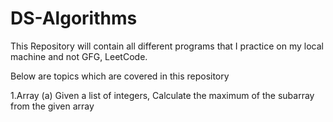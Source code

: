 # DS-Algorithms

This Repository will contain all different programs that I practice on my local machine and not GFG, LeetCode.

Below are topics which are covered in this repository

1.Array
(a) Given a list of integers, Calculate the maximum of the subarray from the given array
